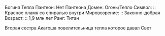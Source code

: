Богиня Тепла 
Пантеон: Нет Пантеона 
Домен: Огонь/Тепло
Символ: :: Красное пламя со спиралью внутри
Мировозрение: :: Законно-добрая
Возраст: :: 1,9 млн лет 
Ранг: Титан

Вторая сестра Акатоша повелительница тепла которое давал Свет 
